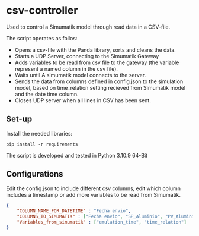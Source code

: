 # csv-controller
Used to control a Simumatik model through read data in a CSV-file.

The script operates as follos: 
* Opens a csv-file with the Panda library, sorts and cleans the data. 
* Starts a UDP Server, connecting to the Simumatik Gateway
* Adds variables to be read from csv file to the gateway (the variable represent a named column in the csv file).
* Waits until A simumatik model connects to the server. 
* Sends the data from columns defined in config.json to the simulation model, based on time_relation setting recieved from Simumatik model and the date time column.
* Closes UDP server when all lines in CSV has been sent.  

## Set-up
Install the needed libraries:
```terminal
pip install -r requirements
```
The script is developed and tested in Python 3.10.9 64-Bit

## Configurations
Edit the config.json to include different csv columns, edit which column includes a timestamp or add more variables to be read from Simumatik.
```json
{
    "COLUMN_NAME_FOR_DATETIME" : "Fecha envio",
    "COLUMNS_TO_SIMUMATIK" : ["Fecha envio", "SP_Aluminio", "PV_Aluminio", "Kilos total lingotes", "Total escorias"],
    "Variables_from_simumatik" : ["emulation_time", "time_relation"]   
}
```